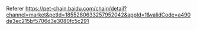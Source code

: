 Referer	https://pet-chain.baidu.com/chain/detail?channel=market&petId=1855280633257952042&appId=1&validCode=a490de3ec215bf5706d3e3080fc5c291
